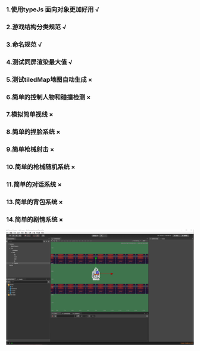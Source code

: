 ### 1.使用typeJs 面向对象更加好用 √

### 2.游戏结构分类规范 √

### 3.命名规范 √

### 4.测试同屏渲染最大值 √

### 5.测试tiledMap地图自动生成 ×

### 6.简单的控制人物和碰撞检测 ×

### 7.模拟简单视线 ×

### 8.简单的捏脸系统 ×

### 9.简单枪械射击 ×

### 10.简单的枪械随机系统 ×

### 11.简单的对话系统 ×

### 13.简单的背包系统 ×

### 14.简单的剧情系统 ×

![图片快照](https://github.com/hubice/cocos-create-cases/blob/master/snapshoot.png)